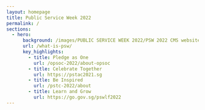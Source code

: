 ```yaml
---
layout: homepage
title: Public Service Week 2022
permalink: /
sections:
  - hero:
      background: /images/PUBLIC SERVICE WEEK 2022/PSW 2022 CMS website  (5).png
      url: /what-is-psw/
      key_highlights:
        - title: Pledge as One
          url: /opsoc-2022/about-opsoc
        - title: Celebrate Together
          url: https://pstac2021.sg
        - title: Be Inspired
          url: /pstc-2022/about
        - title: Learn and Grow
          url: https://go.gov.sg/pswlf2022
---
```

